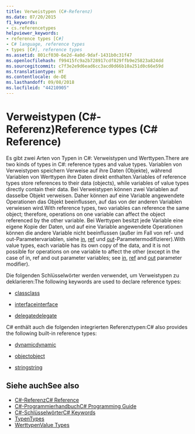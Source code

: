 ```yaml
---
title: Verweistypen (C#-Referenz)
ms.date: 07/20/2015
f1_keywords:
- cs.referencetypes
helpviewer_keywords:
- reference types [C#]
- C# language, reference types
- types [C#], reference types
ms.assetid: 801cf030-6e2d-4a0d-9daf-1431b0c31f47
ms.openlocfilehash: f99415fc9a2b728917cdf829ffb9e25823a824dd
ms.sourcegitcommit: c7f3e2e9d6ead6cc3acd0d66b10a251d0c66e59d
ms.translationtype: HT
ms.contentlocale: de-DE
ms.lasthandoff: 09/08/2018
ms.locfileid: "44210905"
---
```

# <a name="reference-types-c-reference"></a><span data-ttu-id="f8ccd-102">Verweistypen (C#-Referenz)</span><span class="sxs-lookup"><span data-stu-id="f8ccd-102">Reference types (C# Reference)</span></span>

<span data-ttu-id="f8ccd-103">Es gibt zwei Arten von Typen in C#: Verweistypen und Werttypen.</span><span class="sxs-lookup"><span data-stu-id="f8ccd-103">There are two kinds of types in C#: reference types and value types.</span></span> <span data-ttu-id="f8ccd-104">Variablen von Verweistypen speichern Verweise auf ihre Daten (Objekte), während Variablen von Werttypen ihre Daten direkt enthalten.</span><span class="sxs-lookup"><span data-stu-id="f8ccd-104">Variables of reference types store references to their data (objects), while variables of value types directly contain their data.</span></span> <span data-ttu-id="f8ccd-105">Bei Verweistypen können zwei Variablen auf dasselbe Objekt verweisen. Daher können auf eine Variable angewendete Operationen das Objekt beeinflussen, auf das von der anderen Variablen verwiesen wird.</span><span class="sxs-lookup"><span data-stu-id="f8ccd-105">With reference types, two variables can reference the same object; therefore, operations on one variable can affect the object referenced by the other variable.</span></span> <span data-ttu-id="f8ccd-106">Bei Werttypen besitzt jede Variable eine eigene Kopie der Daten, und auf eine Variable angewendete Operationen können die andere Variable nicht beeinflussen (außer im Fall von ref- und out-Parametervariablen, siehe [in](in-parameter-modifier.md), [ref](ref.md) und [out](out-parameter-modifier.md)-Parametermodifizierer).</span><span class="sxs-lookup"><span data-stu-id="f8ccd-106">With value types, each variable has its own copy of the data, and it is not possible for operations on one variable to affect the other (except in the case of in, ref and out parameter variables; see [in](in-parameter-modifier.md), [ref](ref.md) and [out](out-parameter-modifier.md) parameter modifier).</span></span>

 <span data-ttu-id="f8ccd-107">Die folgenden Schlüsselwörter werden verwendet, um Verweistypen zu deklarieren:</span><span class="sxs-lookup"><span data-stu-id="f8ccd-107">The following keywords are used to declare reference types:</span></span>

- [<span data-ttu-id="f8ccd-108">class</span><span class="sxs-lookup"><span data-stu-id="f8ccd-108">class</span></span>](class.md)

- [<span data-ttu-id="f8ccd-109">interface</span><span class="sxs-lookup"><span data-stu-id="f8ccd-109">interface</span></span>](interface.md)

- [<span data-ttu-id="f8ccd-110">delegate</span><span class="sxs-lookup"><span data-stu-id="f8ccd-110">delegate</span></span>](delegate.md)

 <span data-ttu-id="f8ccd-111">C# enthält auch die folgenden integrierten Referenztypen:</span><span class="sxs-lookup"><span data-stu-id="f8ccd-111">C# also provides the following built-in reference types:</span></span>

- [<span data-ttu-id="f8ccd-112">dynamic</span><span class="sxs-lookup"><span data-stu-id="f8ccd-112">dynamic</span></span>](dynamic.md)

- [<span data-ttu-id="f8ccd-113">object</span><span class="sxs-lookup"><span data-stu-id="f8ccd-113">object</span></span>](object.md)

- [<span data-ttu-id="f8ccd-114">string</span><span class="sxs-lookup"><span data-stu-id="f8ccd-114">string</span></span>](string.md)

## <a name="see-also"></a><span data-ttu-id="f8ccd-115">Siehe auch</span><span class="sxs-lookup"><span data-stu-id="f8ccd-115">See also</span></span>

- [<span data-ttu-id="f8ccd-116">C#-Referenz</span><span class="sxs-lookup"><span data-stu-id="f8ccd-116">C# Reference</span></span>](../../../csharp/language-reference/index.md)
- [<span data-ttu-id="f8ccd-117">C#-Programmierhandbuch</span><span class="sxs-lookup"><span data-stu-id="f8ccd-117">C# Programming Guide</span></span>](../../../csharp/programming-guide/index.md)
- [<span data-ttu-id="f8ccd-118">C#-Schlüsselwörter</span><span class="sxs-lookup"><span data-stu-id="f8ccd-118">C# Keywords</span></span>](index.md)
- [<span data-ttu-id="f8ccd-119">Typen</span><span class="sxs-lookup"><span data-stu-id="f8ccd-119">Types</span></span>](types.md)
- [<span data-ttu-id="f8ccd-120">Werttypen</span><span class="sxs-lookup"><span data-stu-id="f8ccd-120">Value Types</span></span>](value-types.md)